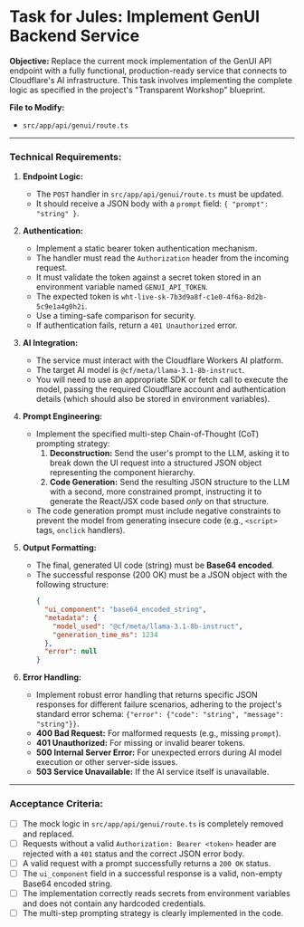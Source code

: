 # Task for Jules: Implement GenUI Backend Service

**Objective:**
Replace the current mock implementation of the GenUI API endpoint with a fully functional, production-ready service that connects to Cloudflare's AI infrastructure. This task involves implementing the complete logic as specified in the project's "Transparent Workshop" blueprint.

**File to Modify:**
- `src/app/api/genui/route.ts`

---

### **Technical Requirements:**

1.  **Endpoint Logic:**
    -   The `POST` handler in `src/app/api/genui/route.ts` must be updated.
    -   It should receive a JSON body with a `prompt` field: `{ "prompt": "string" }`.

2.  **Authentication:**
    -   Implement a static bearer token authentication mechanism.
    -   The handler must read the `Authorization` header from the incoming request.
    -   It must validate the token against a secret token stored in an environment variable named `GENUI_API_TOKEN`.
    -   The expected token is `wht-live-sk-7b3d9a8f-c1e0-4f6a-8d2b-5c9e1a4g0h2i`.
    -   Use a timing-safe comparison for security.
    -   If authentication fails, return a `401 Unauthorized` error.

3.  **AI Integration:**
    -   The service must interact with the Cloudflare Workers AI platform.
    -   The target AI model is `@cf/meta/llama-3.1-8b-instruct`.
    -   You will need to use an appropriate SDK or fetch call to execute the model, passing the required Cloudflare account and authentication details (which should also be stored in environment variables).

4.  **Prompt Engineering:**
    -   Implement the specified multi-step Chain-of-Thought (CoT) prompting strategy:
        1.  **Deconstruction:** Send the user's prompt to the LLM, asking it to break down the UI request into a structured JSON object representing the component hierarchy.
        2.  **Code Generation:** Send the resulting JSON structure to the LLM with a second, more constrained prompt, instructing it to generate the React/JSX code based *only* on that structure.
    -   The code generation prompt must include negative constraints to prevent the model from generating insecure code (e.g., `<script>` tags, `onclick` handlers).

5.  **Output Formatting:**
    -   The final, generated UI code (string) must be **Base64 encoded**.
    -   The successful response (200 OK) must be a JSON object with the following structure:
        ```json
        {
          "ui_component": "base64_encoded_string",
          "metadata": {
            "model_used": "@cf/meta/llama-3.1-8b-instruct",
            "generation_time_ms": 1234
          },
          "error": null
        }
        ```

6.  **Error Handling:**
    -   Implement robust error handling that returns specific JSON responses for different failure scenarios, adhering to the project's standard error schema: `{"error": {"code": "string", "message": "string"}}`.
    -   **400 Bad Request:** For malformed requests (e.g., missing `prompt`).
    -   **401 Unauthorized:** For missing or invalid bearer tokens.
    -   **500 Internal Server Error:** For unexpected errors during AI model execution or other server-side issues.
    -   **503 Service Unavailable:** If the AI service itself is unavailable.

---

### **Acceptance Criteria:**

-   [ ] The mock logic in `src/app/api/genui/route.ts` is completely removed and replaced.
-   [ ] Requests without a valid `Authorization: Bearer <token>` header are rejected with a `401` status and the correct JSON error body.
-   [ ] A valid request with a prompt successfully returns a `200 OK` status.
-   [ ] The `ui_component` field in a successful response is a valid, non-empty Base64 encoded string.
-   [ ] The implementation correctly reads secrets from environment variables and does not contain any hardcoded credentials.
-   [ ] The multi-step prompting strategy is clearly implemented in the code.
